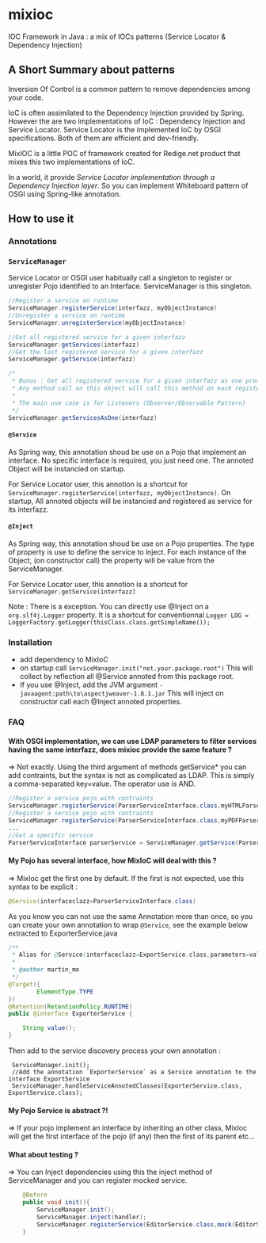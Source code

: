 mixioc
======

IOC Framework in Java : a mix of IOCs patterns (Service Locator &amp; Dependency Injection)

## A Short Summary about patterns

Inversion Of Control is a common pattern to remove dependencies among your code.

IoC is often assimilated to the Dependency Injection provided by Spring. However the are two implementations of IoC : Dependency Injection and Service Locator. Service Locator is the implemented IoC by OSGI specifications. Both of them are efficient and dev-friendly.

MixIOC is a little POC of framework created for Redige.net product that mixes this two implementations of IoC.

In a world, it provide *Service Locator implementation through a Dependency Injection layer*. So you can implement Whiteboard pattern of OSGI using Spring-like annotation.

## How to use it

### Annotations

### `ServiceManager`

Service Locator or OSGI user habitually call a singleton to register or unregister Pojo identified to an Interface.
ServiceManager is this singleton.
~~~java
//Register a service on runtime
ServiceManager.registerService(interfazz, myObjectInstance)
//Unregister a service on runtime
ServiceManager.unregisterService(myObjectInstance)

//Get all registered service for a given interfazz
ServiceManager.getServices(interfazz)
//Get the last registered service for a given interfazz
ServiceManager.getService(interfazz)

/*
 * Bonus : Get all registered service for a given interfazz as one proxy object.
 * Any method call on this object will call this method on each registered service.
 * 
 * The main use case is for Listeners (Observer/Observable Pattern)
 */
ServiceManager.getServicesAsOne(interfazz)
~~~

#### `@Service`
As Spring way, this annotation shoud be use on a Pojo that implement an interface. No specific interface is required, you just need one.
The annoted Object will be instancied on startup.

For Service Locator user, this annotion is a shortcut for `ServiceManager.registerService(interfazz, myObjectInstance)`.
On startup, All annoted objects will be instancied and registered as service for its interfazz.


#### `@Inject`
As Spring way, this annotation shoud be use on a Pojo properties. The type of property is use to define the service to inject. For each instance of the Object, (on constructor call) the property will be value from the ServiceManager.

For Service Locator user, this annotion is a shortcut for `ServiceManager.getService(interfazz)`

Note : There is a exception. You can directly use @Inject on a `org.slf4j.Logger` property. It is a shortcut for conventionnal `Logger LOG = LoggerFactory.getLogger(thisClass.class.getSimpleName());`

### Installation

- add dependency to MixIoC
- on startup call `ServiceManager.init("net.your.package.root")` This will collect by reflection all @Service annoted from this package root.
- If you use @Inject, add the JVM argument `-javaagent:path\to\aspectjweaver-1.8.1.jar` This will inject on constructor call each @Inject annoted properties.

### FAQ

#### With OSGI implementation, we can use LDAP parameters to filter services having the same interfazz, does mixioc provide the same feature ?

=> Not exactly. Using the third argument of methods getService* you can add contraints, but the syntax is not as complicated as LDAP. This is simply a comma-separated key=value. The operator use is AND.

~~~java
//Register a service pojo with contraints
ServiceManager.registerService(ParserServiceInterface.class,myHTMLParser,"format=html");
//Register a service pojo with contraints
ServiceManager.registerService(ParserServiceInterface.class,myPDFParser,"format=pdf");
...
//Get a specific service
ParserServiceInterface parserService = ServiceManager.getService(ParserServiceInterface.class,"format="+currentFormat);
~~~

#### My Pojo has several interface, how MixIoC will deal with this ?

=> MixIoc get the first one by default. If the first is not expected, use this syntax to be explicit :
~~~java
@Service(interfaceclazz=ParserServiceInterface.class)
~~~
As you know you can not use the same Annotation more than once, so you can create your own annotation to wrap `@Service`, see the example below extracted to ExporterService.java

~~~java 
/**
 * Alias for @Service(interfaceclazz=ExportService.class,parameters=value)
 *
 * @author martin_mo
 */
@Target({
        ElementType.TYPE
})
@Retention(RetentionPolicy.RUNTIME)
public @interface ExporterService {

    String value();
}
~~~

Then add to the service discovery process your own annotation : 
~~~
 ServiceManager.init();
 //Add the annotation `ExporterService` as a Service annotation to the interface ExportService
 ServiceManager.handleServiceAnnotedClasses(ExporterService.class, ExportService.class);
~~~
#### My Pojo Service is abstract ?!
=> If your pojo implement an interface by inheriting an other class, MixIoc will get the first interface of the pojo (if any) then the first of its parent etc...

#### What about testing ?
=> You can Inject dependencies using this the inject method of ServiceManager and you can register mocked service.
~~~java
    @Before
    public void init(){
        ServiceManager.init();
        ServiceManager.inject(handler);
        ServiceManager.registerService(EditorService.class,mock(EditorService.class));
    }
~~~
